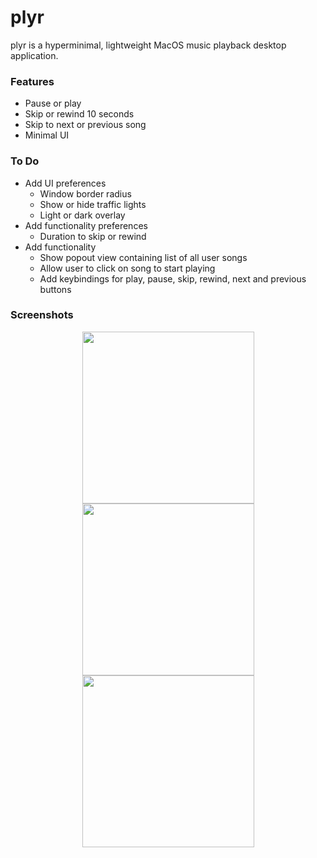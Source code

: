 # plyr

plyr is a hyperminimal, lightweight MacOS music playback desktop application.

### Features

- Pause or play
- Skip or rewind 10 seconds
- Skip to next or previous song
- Minimal UI

### To Do
- Add UI preferences
  - Window border radius
  - Show or hide traffic lights
  - Light or dark overlay
- Add functionality preferences
  - Duration to skip or rewind
- Add functionality
  - Show popout view containing list of all user songs
  - Allow user to click on song to start playing
  - Add keybindings for play, pause, skip, rewind, next and previous buttons

### Screenshots

<p align="center">
  <img src="https://i.imgur.com/Y5LjbZQ.png" width="275">
  <img src="https://i.imgur.com/TzDtSx3.png" width="275">
  <img src="https://i.imgur.com/gP5cyfM.png" width="275">
</p>
